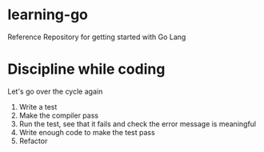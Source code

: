 # learning-go
Reference Repository for getting started with Go Lang


# Discipline while coding
Let's go over the cycle again
1. Write a test
2. Make the compiler pass
3. Run the test, see that it fails and check the error message is meaningful
4. Write enough code to make the test pass
5. Refactor